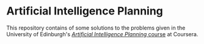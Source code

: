 # Artificial Intelligence Planning

This repository contains of some solutions to the problems given in the
University of Edinburgh's [*Artificial Intelligence Planning* course](https://www.coursera.org/course/aiplan "Artificial Intelligence Planning") at Coursera.


